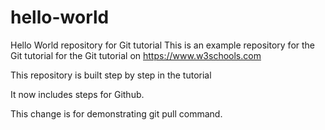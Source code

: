 # hello-world
Hello World repository for Git tutorial
This is an example repository for the Git tutorial for the Git tutorial on https://www.w3schools.com

This repository is built step by step in the tutorial

It now includes steps for Github.

This change is for demonstrating git pull command.
